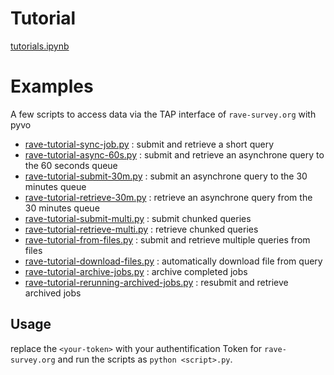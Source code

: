# Tutorial

[tutorials.ipynb](tutorials.ipynb)

# Examples 

A few scripts to access data via the TAP interface of `rave-survey.org` with pyvo

* [rave-tutorial-sync-job.py](rave-tutorial-sync-job.py) : submit and retrieve a short query
* [rave-tutorial-async-60s.py](rave-tutorial-async-60s.py) : submit and retrieve an asynchrone query to the 60 seconds queue
* [rave-tutorial-submit-30m.py](rave-tutorial-submit-30m.py) : submit an asynchrone query to the 30 minutes queue
* [rave-tutorial-retrieve-30m.py](rave-tutorial-retrieve-30m.py) : retrieve an asynchrone query from the 30 minutes queue
* [rave-tutorial-submit-multi.py](rave-tutorial-submit-multi.py) : submit chunked queries
* [rave-tutorial-retrieve-multi.py](rave-tutorial-retrieve-multi.py) : retrieve chunked queries
* [rave-tutorial-from-files.py](rave-tutorial-from-files.py) : submit and retrieve multiple queries from files
* [rave-tutorial-download-files.py](rave-tutorial-download-files.py) : automatically download file from query
* [rave-tutorial-archive-jobs.py](rave-tutorial-archive-jobs.py) : archive completed jobs
* [rave-tutorial-rerunning-archived-jobs.py](rave-tutorial-rerunning-archived-jobs.py) : resubmit and retrieve archived jobs

## Usage

replace the `<your-token>` with your authentification Token for `rave-survey.org` and run the
scripts as `python <script>.py`.
